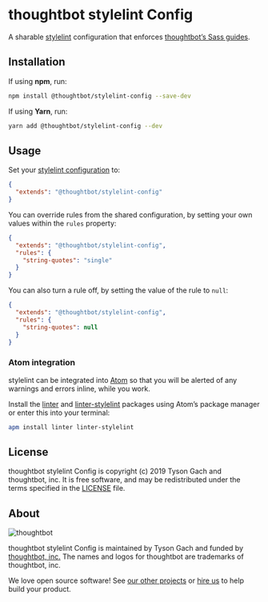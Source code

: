 # thoughtbot stylelint Config

A sharable [stylelint][stylelint] configuration that enforces
[thoughtbot’s Sass guides][thoughtbot-sass-guides].

[stylelint]: https://stylelint.io/
[thoughtbot-sass-guides]: https://github.com/thoughtbot/guides/tree/master/style/sass

## Installation

If using **npm**, run:

```bash
npm install @thoughtbot/stylelint-config --save-dev
```

If using **Yarn**, run:

```bash
yarn add @thoughtbot/stylelint-config --dev
```

## Usage

Set your [stylelint configuration][stylelint-configuration] to:

```json
{
  "extends": "@thoughtbot/stylelint-config"
}
```

You can override rules from the shared configuration, by setting your
own values within the `rules` property:

```json
{
  "extends": "@thoughtbot/stylelint-config",
  "rules": {
    "string-quotes": "single"
  }
}
```

You can also turn a rule off, by setting the value of the rule to `null`:

```json
{
  "extends": "@thoughtbot/stylelint-config",
  "rules": {
    "string-quotes": null
  }
}
```

[stylelint-configuration]: https://stylelint.io/user-guide/configuration/

### Atom integration

stylelint can be integrated into [Atom][atom] so that you will be alerted of
any warnings and errors inline, while you work.

Install the [linter][linter] and [linter-stylelint][linter-stylelint] packages
using Atom’s package manager or enter this into your terminal:

```bash
apm install linter linter-stylelint
```

[atom]: https://atom.io/
[linter]: https://atom.io/packages/linter
[linter-stylelint]: https://atom.io/packages/linter-stylelint

## License

thoughtbot stylelint Config is copyright (c) 2019 Tyson Gach and
thoughtbot, inc. It is free software, and may be redistributed under the
terms specified in the [LICENSE] file.

[LICENSE]: /LICENSE.md

## About

![thoughtbot](http://presskit.thoughtbot.com/images/thoughtbot-logo-for-readmes.svg)

thoughtbot stylelint Config is maintained by Tyson Gach and funded by
[thoughtbot, inc.][thoughtbot] The names and logos for thoughtbot are
trademarks of thoughtbot, inc.

We love open source software! See [our other projects][community] or
[hire us][hire] to help build your product.

[thoughtbot]: https://thoughtbot.com/?utm_source=github
[community]: https://thoughtbot.com/community?utm_source=github
[hire]: https://thoughtbot.com/hire-us?utm_source=github
